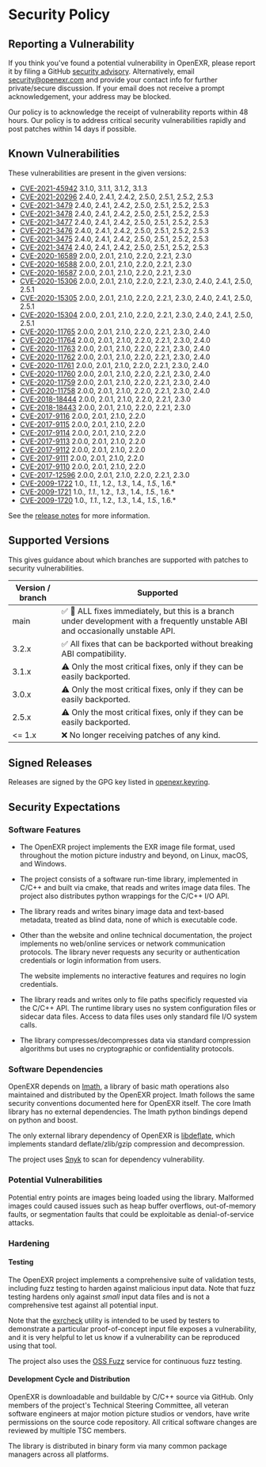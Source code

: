 <!-- SPDX-License-Identifier: BSD-3-Clause -->
<!-- Copyright (c) Contributors to the OpenEXR Project -->

# Security Policy

## Reporting a Vulnerability

If you think you've found a potential vulnerability in OpenEXR, please
report it by filing a GitHub [security
advisory](https://github.com/AcademySoftwareFoundation/openexr/security/advisories/new). Alternatively,
email security@openexr.com and provide your contact info for further
private/secure discussion.  If your email does not receive a prompt
acknowledgement, your address may be blocked.

Our policy is to acknowledge the receipt of vulnerability reports
within 48 hours. Our policy is to address critical security vulnerabilities
rapidly and post patches within 14 days if possible.

## Known Vulnerabilities

These vulnerabilities are present in the given versions:

* [CVE-2021-45942](https://nvd.nist.gov/vuln/detail/CVE-2021-45942) 3.1.0, 3.1.1, 3.1.2, 3.1.3
* [CVE-2021-20296](https://nvd.nist.gov/vuln/detail/CVE-2021-20296) 2.4.0, 2.4.1, 2.4.2, 2.5.0, 2.5.1, 2.5.2, 2.5.3 
* [CVE-2021-3479](https://nvd.nist.gov/vuln/detail/CVE-2021-3479) 2.4.0, 2.4.1, 2.4.2, 2.5.0, 2.5.1, 2.5.2, 2.5.3 
* [CVE-2021-3478](https://nvd.nist.gov/vuln/detail/CVE-2021-3478) 2.4.0, 2.4.1, 2.4.2, 2.5.0, 2.5.1, 2.5.2, 2.5.3 
* [CVE-2021-3477](https://nvd.nist.gov/vuln/detail/CVE-2021-3477) 2.4.0, 2.4.1, 2.4.2, 2.5.0, 2.5.1, 2.5.2, 2.5.3 
* [CVE-2021-3476](https://nvd.nist.gov/vuln/detail/CVE-2021-3476) 2.4.0, 2.4.1, 2.4.2, 2.5.0, 2.5.1, 2.5.2, 2.5.3 
* [CVE-2021-3475](https://nvd.nist.gov/vuln/detail/CVE-2021-3475) 2.4.0, 2.4.1, 2.4.2, 2.5.0, 2.5.1, 2.5.2, 2.5.3 
* [CVE-2021-3474](https://nvd.nist.gov/vuln/detail/CVE-2021-3474) 2.4.0, 2.4.1, 2.4.2, 2.5.0, 2.5.1, 2.5.2, 2.5.3 
* [CVE-2020-16589](https://cve.mitre.org/cgi-bin/cvename.cgi?name=CVE-2020-16589) 2.0.0, 2.0.1, 2.1.0, 2.2.0, 2.2.1, 2.3.0
* [CVE-2020-16588](https://cve.mitre.org/cgi-bin/cvename.cgi?name=CVE-2020-16588) 2.0.0, 2.0.1, 2.1.0, 2.2.0, 2.2.1, 2.3.0
* [CVE-2020-16587](https://cve.mitre.org/cgi-bin/cvename.cgi?name=CVE-2020-16587) 2.0.0, 2.0.1, 2.1.0, 2.2.0, 2.2.1, 2.3.0
* [CVE-2020-15306](https://cve.mitre.org/cgi-bin/cvename.cgi?name=CVE-2020-15306) 2.0.0, 2.0.1, 2.1.0, 2.2.0, 2.2.1, 2.3.0, 2.4.0, 2.4.1, 2.5.0, 2.5.1 
* [CVE-2020-15305](https://cve.mitre.org/cgi-bin/cvename.cgi?name=CVE-2020-15305) 2.0.0, 2.0.1, 2.1.0, 2.2.0, 2.2.1, 2.3.0, 2.4.0, 2.4.1, 2.5.0, 2.5.1 
* [CVE-2020-15304](https://cve.mitre.org/cgi-bin/cvename.cgi?name=CVE-2020-15304) 2.0.0, 2.0.1, 2.1.0, 2.2.0, 2.2.1, 2.3.0, 2.4.0, 2.4.1, 2.5.0, 2.5.1 
* [CVE-2020-11765](https://cve.mitre.org/cgi-bin/cvename.cgi?name=CVE-2020-11765) 2.0.0, 2.0.1, 2.1.0, 2.2.0, 2.2.1, 2.3.0, 2.4.0 
* [CVE-2020-11764](https://cve.mitre.org/cgi-bin/cvename.cgi?name=CVE-2020-11764) 2.0.0, 2.0.1, 2.1.0, 2.2.0, 2.2.1, 2.3.0, 2.4.0 
* [CVE-2020-11763](https://cve.mitre.org/cgi-bin/cvename.cgi?name=CVE-2020-11763) 2.0.0, 2.0.1, 2.1.0, 2.2.0, 2.2.1, 2.3.0, 2.4.0 
* [CVE-2020-11762](https://cve.mitre.org/cgi-bin/cvename.cgi?name=CVE-2020-11762) 2.0.0, 2.0.1, 2.1.0, 2.2.0, 2.2.1, 2.3.0, 2.4.0 
* [CVE-2020-11761](https://cve.mitre.org/cgi-bin/cvename.cgi?name=CVE-2020-11761) 2.0.0, 2.0.1, 2.1.0, 2.2.0, 2.2.1, 2.3.0, 2.4.0 
* [CVE-2020-11760](https://cve.mitre.org/cgi-bin/cvename.cgi?name=CVE-2020-11760) 2.0.0, 2.0.1, 2.1.0, 2.2.0, 2.2.1, 2.3.0, 2.4.0 
* [CVE-2020-11759](https://cve.mitre.org/cgi-bin/cvename.cgi?name=CVE-2020-11759) 2.0.0, 2.0.1, 2.1.0, 2.2.0, 2.2.1, 2.3.0, 2.4.0 
* [CVE-2020-11758](https://cve.mitre.org/cgi-bin/cvename.cgi?name=CVE-2020-11758) 2.0.0, 2.0.1, 2.1.0, 2.2.0, 2.2.1, 2.3.0, 2.4.0 
* [CVE-2018-18444](https://cve.mitre.org/cgi-bin/cvename.cgi?name=CVE-2018-18444) 2.0.0, 2.0.1, 2.1.0, 2.2.0, 2.2.1, 2.3.0
* [CVE-2018-18443](https://cve.mitre.org/cgi-bin/cvename.cgi?name=CVE-2018-18443) 2.0.0, 2.0.1, 2.1.0, 2.2.0, 2.2.1, 2.3.0
* [CVE-2017-9116](https://cve.mitre.org/cgi-bin/cvename.cgi?name=CVE-2017-9116) 2.0.0, 2.0.1, 2.1.0, 2.2.0
* [CVE-2017-9115](https://cve.mitre.org/cgi-bin/cvename.cgi?name=CVE-2017-9115) 2.0.0, 2.0.1, 2.1.0, 2.2.0
* [CVE-2017-9114](https://cve.mitre.org/cgi-bin/cvename.cgi?name=CVE-2017-9114) 2.0.0, 2.0.1, 2.1.0, 2.2.0
* [CVE-2017-9113](https://cve.mitre.org/cgi-bin/cvename.cgi?name=CVE-2017-9113) 2.0.0, 2.0.1, 2.1.0, 2.2.0
* [CVE-2017-9112](https://cve.mitre.org/cgi-bin/cvename.cgi?name=CVE-2017-9112) 2.0.0, 2.0.1, 2.1.0, 2.2.0
* [CVE-2017-9111](https://cve.mitre.org/cgi-bin/cvename.cgi?name=CVE-2017-9111) 2.0.0, 2.0.1, 2.1.0, 2.2.0
* [CVE-2017-9110](https://cve.mitre.org/cgi-bin/cvename.cgi?name=CVE-2017-9110) 2.0.0, 2.0.1, 2.1.0, 2.2.0
* [CVE-2017-12596](https://cve.mitre.org/cgi-bin/cvename.cgi?name=CVE-2017-12596) 2.0.0, 2.0.1, 2.1.0, 2.2.0, 2.2.1, 2.3.0
* [CVE-2009-1722](https://cve.mitre.org/cgi-bin/cvename.cgi?name=CVE-2009-1722) 1.0.*, 1.1.*, 1.2.*, 1.3.*, 1.4.*, 1.5.*, 1.6.*
* [CVE-2009-1721](https://cve.mitre.org/cgi-bin/cvename.cgi?name=CVE-2009-1721) 1.0.*, 1.1.*, 1.2.*, 1.3.*, 1.4.*, 1.5.*, 1.6.*
* [CVE-2009-1720](https://cve.mitre.org/cgi-bin/cvename.cgi?name=CVE-2009-1720) 1.0.*, 1.1.*, 1.2.*, 1.3.*, 1.4.*, 1.5.*, 1.6.*

See the [release notes](CHANGES.md) for more information.

## Supported Versions

This gives guidance about which branches are supported with patches to
security vulnerabilities.

| Version / branch  | Supported                                            |
| --------- | ---------------------------------------------------- |
| main      | :white_check_mark: :construction: ALL fixes immediately, but this is a branch under development with a frequently unstable ABI and occasionally unstable API. |
| 3.2.x    | :white_check_mark: All fixes that can be backported without breaking ABI compatibility. |
| 3.1.x    | :warning: Only the most critical fixes, only if they can be easily backported. |
| 3.0.x    | :warning: Only the most critical fixes, only if they can be easily backported. |
| 2.5.x    | :warning: Only the most critical fixes, only if they can be easily backported. |
| <= 1.x   | :x: No longer receiving patches of any kind. |

## Signed Releases

Releases are signed by the GPG key listed in
[openexr.keyring](openexr.keyring).

## Security Expectations

### Software Features

- The OpenEXR project implements the EXR image file format, used
  throughout the motion picture industry and beyond, on Linux, macOS,
  and Windows.

- The project consists of a software run-time library, implemented in
  C/C++ and built via cmake, that reads and writes image data
  files. The project also distributes python wrappings for the C/C++
  I/O API.

- The library reads and writes binary image data and text-based
  metadata, treated as blind data, none of which is executable code.

- Other than the website and online technical documentation, the
  project implements no web/online services or network communication
  protocols.  The library never requests any security or
  authentication credentials or login information from users.

  The website implements no interactive features and requires no login
  credentials.

- The library reads and writes only to file paths specificly requested
  via the C/C++ API. The runtime library uses no system configuration
  files or sidecar data files. Access to data files uses only standard
  file I/O system calls.

- The library compresses/decompresses data via standard compression
  algorithms but uses no cryptographic or confidentiality protocols.
  
### Software Dependencies

OpenEXR depends on
[Imath](https://github.com/AcademySoftwareFoundation/Imath), a library
of basic math operations also maintained and distributed by the
OpenEXR project. Imath follows the same security conventions
documented here for OpenEXR itself. The core Imath library has no
external dependencies. The Imath python bindings depend on python and
boost.

The only
external library dependency of OpenEXR is
[libdeflate](https://github.com/ebiggers/libdeflate), which implements
standard deflate/zlib/gzip compression and decompression.

The project uses
[Snyk](https://github.com/AcademySoftwareFoundation/openexr/blob/main/.github/workflows/snyk-scan-pr.yml)
to scan for dependency vulnerability.

### Potential Vulnerabilities

Potential entry points are images being loaded using the
library. Malformed images could caused issues such as heap buffer
overflows, out-of-memory faults, or segmentation faults that could be
exploitable as denial-of-service attacks. 

### Hardening

#### Testing

The OpenEXR project implements a comprehensive suite of validation
tests, including fuzz testing to harden against malicious input
data. Note that fuzz testing hardens only against *small* input data
files and is not a comprehensive test against all potential input.

Note that the
[exrcheck](https://github.com/AcademySoftwareFoundation/openexr/tree/main/src/bin/exrcheck)
utility is intended to be used by testers to demonstrate a particular
proof-of-concept input file exposes a vulnerability, and it is very
helpful to let us know if a vulnerability can be reproduced using that
tool.

The project also uses the [OSS
Fuzz](https://bugs.chromium.org/p/oss-fuzz) service for continuous
fuzz testing.

#### Development Cycle and Distribution

OpenEXR is downloadable and buildable by C/C++ source via GitHub. Only
members of the project's Technical Steering Committee, all veteran
software engineers at major motion picture studios or vendors, have
write permissions on the source code repository. All critical software
changes are reviewed by multiple TSC members.

The library is distributed in binary form via many common package
managers across all platforms.



